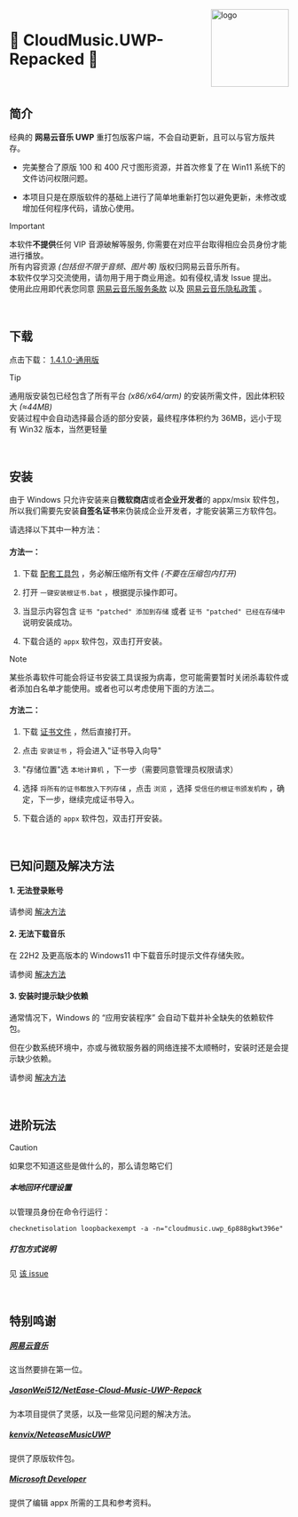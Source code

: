 <div style="z-index: 666;">
<img src="https://user-images.githubusercontent.com/26399680/47980314-0e3f1700-e102-11e8-8857-e3436ecc8beb.png" alt="logo" width="140" height="140" align="right" />
</div>

# 🎼 CloudMusic.UWP-Repacked 🚀

&nbsp;
&nbsp;

## 简介

经典的 **网易云音乐 UWP** 重打包版客户端，不会自动更新，且可以与官方版共存。

-  完美整合了原版 100 和 400 尺寸图形资源，并首次修复了在 Win11 系统下的文件访问权限问题。

-  本项目只是在原版软件的基础上进行了简单地重新打包以避免更新，未修改或增加任何程序代码，请放心使用。

> [!IMPORTANT]
> 本软件**不提供**任何 VIP 音源破解等服务, 你需要在对应平台取得相应会员身份才能进行播放。<br />
> 所有内容资源 _(包括但不限于音频、图片等)_ 版权归网易云音乐所有。<br />
> 本软件仅学习交流使用，请勿用于用于商业用途。如有侵权,请发 Issue 提出。<br />
> 使用此应用即代表您同意 [网易云音乐服务条款](https://st.music.163.com/official-terms/service) 以及 [网易云音乐隐私政策](https://st.music.163.com/official-terms/privacy) 。

&nbsp;

## 下载

点击下载：&nbsp;[1.4.1.0-通用版](../../raw/main/CloudMusic.UWP-1.4.1.0_Repacked_universal.AppxBundle)

> [!TIP]
> 通用版安装包已经包含了所有平台 _(x86/x64/arm)_ 的安装所需文件，因此体积较大 _(&asymp;44MB)_ <br />
> 安装过程中会自动选择最合适的部分安装，最终程序体积约为 36MB，远小于现有 Win32 版本，当然更轻量

&nbsp;

## 安装

由于 Windows 只允许安装来自**微软商店**或者**企业开发者**的 appx/msix 软件包，<br />
所以我们需要先安装**自签名证书**来伪装成企业开发者，才能安装第三方软件包。

请选择以下其中一种方法：

#### 方法一：

1. 下载 [配套工具包](https://github.com/exp-3/CloudMusic.UWP-Tools/archive/dbb93c60c3dd9c634484ee1610f80d17dd66c02a.zip) ，务必解压缩所有文件 _(不要在压缩包内打开)_

2. 打开 `一键安装根证书.bat` ，根据提示操作即可。

3. 当显示内容包含 `证书 "patched" 添加到存储` 或者 `证书 "patched" 已经在存储中` 说明安装成功。

4. 下载合适的 `appx` 软件包，双击打开安装。

> [!NOTE]
> 某些杀毒软件可能会将证书安装工具误报为病毒，您可能需要暂时关闭杀毒软件或者添加白名单才能使用。或者也可以考虑使用下面的方法二。

#### 方法二：

1. 下载 [证书文件](https://github.com/exp-3/CloudMusic.UWP-Tools/raw/main/data/3.cer) ，然后直接打开。

2. 点击 `安装证书` ，将会进入"证书导入向导"

3. "存储位置"选 `本地计算机` ，下一步（需要同意管理员权限请求）

4. 选择 `将所有的证书都放入下列存储` ，点击 `浏览` ，选择 `受信任的根证书颁发机构` ，确定，下一步，继续完成证书导入。

5. 下载合适的 `appx` 软件包，双击打开安装。

&nbsp;

## 已知问题及解决方法

#### 1. 无法登录账号

请参阅 [解决方法](assets/login.md)

#### 2. 无法下载音乐

在 22H2 及更高版本的 Windows11 中下载音乐时提示文件存储失败。

请参阅 [解决方法](assets/storage.md)

#### 3. 安装时提示缺少依赖

通常情况下，Windows 的 “应用安装程序” 会自动下载并补全缺失的依赖软件包。

但在少数系统环境中，亦或与微软服务器的网络连接不太顺畅时，安装时还是会提示缺少依赖。

请参阅 [解决方法](assets/dependency.md)

&nbsp;

## 进阶玩法

> [!CAUTION]
> 如果您不知道这些是做什么的，那么请忽略它们

##### 本地回环代理设置

以管理员身份在命令行运行：

`checknetisolation loopbackexempt -a -n="cloudmusic.uwp_6p888gkwt396e"`

##### 打包方式说明

见 [该 issue](https://github.com/JasonWei512/NetEase-Cloud-Music-UWP-Repack/issues/3#issuecomment-636415035)

&nbsp;

## 特别鸣谢

##### [网易云音乐](https://music.163.com/)

这当然要排在第一位。

##### [JasonWei512/NetEase-Cloud-Music-UWP-Repack](https://github.com/JasonWei512/NetEase-Cloud-Music-UWP-Repack)

为本项目提供了灵感，以及一些常见问题的解决方法。

##### [kenvix/NeteaseMusicUWP](https://github.com/kenvix/NeteaseMusicUWP)

提供了原版软件包。

##### [Microsoft Developer](https://developer.microsoft.com/zh-cn/)

提供了编辑 appx 所需的工具和参考资料。

